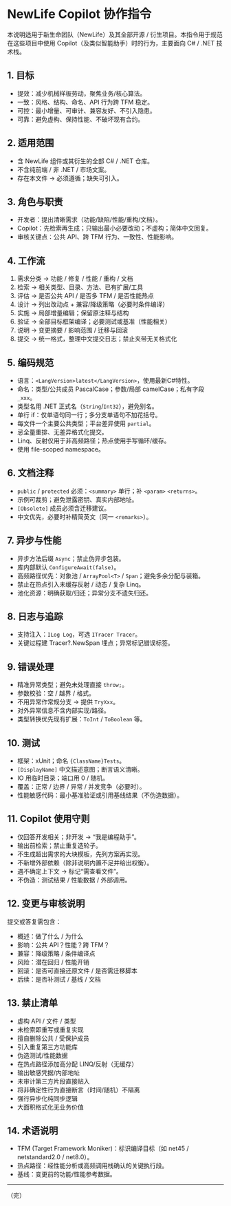 # NewLife Copilot 协作指令

本说明适用于新生命团队（NewLife）及其全部开源 / 衍生项目。本指令用于规范在这些项目中使用 Copilot（及类似智能助手）时的行为，主要面向 C# / .NET 技术栈。

## 1. 目标
- 提效：减少机械样板劳动，聚焦业务/核心算法。
- 一致：风格、结构、命名、API 行为跨 TFM 稳定。
- 可控：最小增量、可审计、兼容友好、不引入隐患。
- 可靠：避免虚构、保持性能、不破坏现有合约。

## 2. 适用范围
- 含 NewLife 组件或其衍生的全部 C# / .NET 仓库。
- 不含纯前端 / 非 .NET / 市场文案。
- 存在本文件 → 必须遵循；缺失可引入。

## 3. 角色与职责
- 开发者：提出清晰需求（功能/缺陷/性能/重构/文档）。
- Copilot：先检索再生成；只输出最小必要改动；不虚构；简体中文回复。
- 审核关键点：公共 API、跨 TFM 行为、一致性、性能影响。

## 4. 工作流
1) 需求分类 → 功能 / 修复 / 性能 / 重构 / 文档  
2) 检索 → 相关类型、目录、方法、已有扩展/工具  
3) 评估 → 是否公共 API / 是否多 TFM / 是否性能热点  
4) 设计 → 列出改动点 + 兼容/降级策略（必要时条件编译）  
5) 实施 → 局部增量编辑；保留原注释与结构  
6) 验证 → 全部目标框架编译；必要测试或基准（性能相关）  
7) 说明 → 变更摘要 / 影响范围 / 迁移与回滚  
8) 提交 → 统一格式，整理中文提交日志；禁止夹带无关格式化

## 5. 编码规范
- 语言：`<LangVersion>latest</LangVersion>`，使用最新C#特性。
- 命名：类型/公共成员 PascalCase；参数/局部 camelCase；私有字段 `_xxx`。
- 类型名用 .NET 正式名（`String`/`Int32`），避免别名。
- 单行 if：仅单语句同一行；多分支单语句不加花括号。
- 每文件一个主要公共类型；平台差异使用 `partial`。
- 忌全量重排、无差异格式化提交。
- Linq、反射仅用于非高频路径；热点使用手写循环/缓存。
- 使用 file-scoped namespace。

## 6. 文档注释
- `public` / `protected` 必须：`<summary>` 单行；补 `<param>` `<returns>`。
- 示例可裁剪；避免泄露密钥、真实内部地址。
- `[Obsolete]` 成员必须含迁移建议。
- 中文优先，必要时补精简英文（同一 `<remarks>`）。

## 7. 异步与性能
- 异步方法后缀 `Async`；禁止伪异步包装。
- 库内部默认 `ConfigureAwait(false)`。
- 高频路径优先：对象池 / `ArrayPool<T>` / `Span`；避免多余分配与装箱。
- 禁止在热点引入未缓存反射 / 动态 / 复杂 Linq。
- 池化资源：明确获取/归还；异常分支不遗失归还。

## 8. 日志与追踪
- 支持注入：`ILog Log`，可选 `ITracer Tracer`。
- 关键过程建 Tracer?.NewSpan 埋点；异常标记错误标签。

## 9. 错误处理
- 精准异常类型；避免未处理直接 `throw;`。
- 参数校验：空 / 越界 / 格式。
- 不用异常作常规分支 → 提供 `TryXxx`。
- 对外异常信息不含内部实现/路径。
- 类型转换优先现有扩展：`ToInt` / `ToBoolean` 等。

## 10. 测试
- 框架：xUnit；命名 `{ClassName}Tests`。
- `[DisplayName]` 中文描述意图；断言语义清晰。
- IO 用临时目录；端口用 0 / 随机。
- 覆盖：正常 / 边界 / 异常 / 并发竞争（必要时）。
- 性能敏感代码：最小基准验证或引用基线结果（不伪造数据）。

## 11. Copilot 使用守则
- 仅回答开发相关；非开发 → “我是编程助手”。
- 输出前检索；禁止重复造轮子。
- 不生成超出需求的大块模板，先列方案再实现。
- 不新增外部依赖（除非说明内置不足并给出权衡）。
- 遇不确定上下文 → 标记“需查看文件”。
- 不伪造：测试结果 / 性能数据 / 外部调用。

## 12. 变更与审核说明
提交或答复需包含：
- 概述：做了什么 / 为什么
- 影响：公共 API？性能？跨 TFM？
- 兼容：降级策略 / 条件编译点
- 风险：潜在回归 / 性能开销
- 回滚：是否可直接还原文件 / 是否需迁移脚本
- 后续：是否补测试 / 基线 / 文档

## 13. 禁止清单
- 虚构 API / 文件 / 类型
- 未检索即重写或重复实现
- 擅自删除公共 / 受保护成员
- 引入重复第三方功能库
- 伪造测试/性能数据
- 在热点路径添加高分配 LINQ/反射（无缓存）
- 输出敏感凭据/内部地址
- 未审计第三方片段直接贴入
- 将非确定性行为直接断言（时间/随机）不隔离
- 强行异步化纯同步逻辑
- 大面积格式化无业务价值

## 14. 术语说明
- TFM (Target Framework Moniker)：标识编译目标（如 net45 / netstandard2.0 / net8.0）。
- 热点路径：经性能分析或高频调用栈确认的关键执行段。
- 基线：变更前的功能/性能参考数据。

---
（完）
